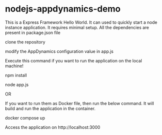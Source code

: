 # nodejs-appdynamics-demo

This is a Express Framework Hello World. It can used to quickly start a node instance application.
It requires minimal setup. All the dependencies are present in package.json file


clone the repository

modify the AppDynamics configuration value in app.js

Execute this command if you want to run the application on the local machine!

npm install

node app.js

OR

If you want to run them as Docker file, then run the  below command. It will build and run the application in the container.

docker compose up


Access the application on http://localhost:3000

